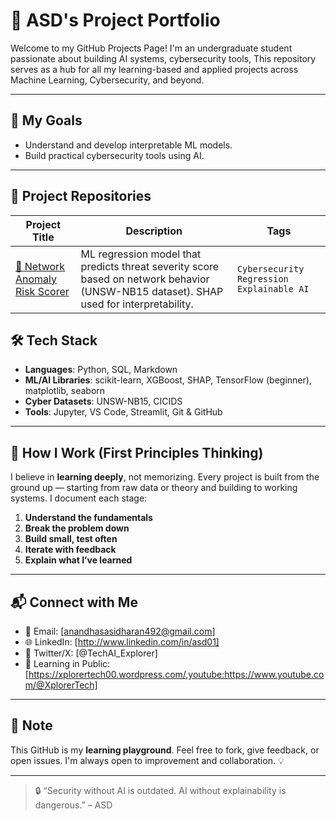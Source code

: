 # 🚀 ASD's Project Portfolio

Welcome to my GitHub Projects Page! I'm an undergraduate student passionate about building AI systems, cybersecurity tools, This repository serves as a hub for all my learning-based and applied projects across Machine Learning, Cybersecurity, and beyond.

---

## 🧠 My Goals


- Understand and develop interpretable ML models.
- Build practical cybersecurity tools using AI.

---

## 📂 Project Repositories

| Project Title | Description | Tags |
|---------------|-------------|------|
| [🔐 Network Anomaly Risk Scorer](https://github.com/yourusername/cyber_threat_risk_predictor) | ML regression model that predicts threat severity score based on network behavior (UNSW-NB15 dataset). SHAP used for interpretability. | `Cybersecurity` `Regression` `Explainable AI` |

## 🛠️ Tech Stack

- **Languages**: Python, SQL, Markdown
- **ML/AI Libraries**: scikit-learn, XGBoost, SHAP, TensorFlow (beginner), matplotlib, seaborn
- **Cyber Datasets**: UNSW-NB15, CICIDS
- **Tools**: Jupyter, VS Code, Streamlit, Git & GitHub

---

## 🎯 How I Work (First Principles Thinking)

I believe in **learning deeply**, not memorizing. Every project is built from the ground up — starting from raw data or theory and building to working systems. I document each stage:

1. **Understand the fundamentals**
2. **Break the problem down**
3. **Build small, test often**
4. **Iterate with feedback**
5. **Explain what I’ve learned**

---

## 📬 Connect with Me

- 📧 Email: [anandhasasidharan492@gmail.com]
- 🌐 LinkedIn: [http://www.linkedin.com/in/asd01]
- 💬 Twitter/X: [@TechAI_Explorer]
- 🧠 Learning in Public: [https://xplorertech00.wordpress.com/,youtube:https://www.youtube.com/@XplorerTech]

---

## 📌 Note

This GitHub is my **learning playground**. Feel free to fork, give feedback, or open issues. I'm always open to improvement and collaboration. 💡

---

> 🔒 “Security without AI is outdated. AI without explainability is dangerous.” – ASD
